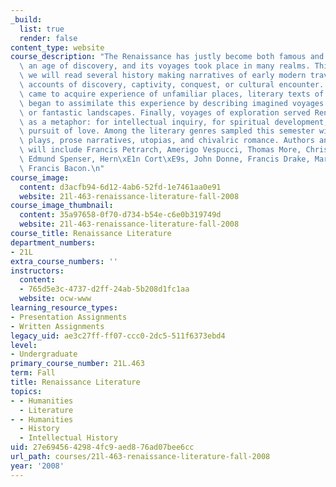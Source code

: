 ```yaml
---
_build:
  list: true
  render: false
content_type: website
course_description: "The Renaissance has justly become both famous and notorious as\
  \ an age of discovery, and its voyages took place in many realms. This semester,\
  \ we will read several history making narratives of early modern travel: first-hand\
  \ accounts of discovery, captivity, conquest, or cultural encounter. As Europeans\
  \ came to acquire experience of unfamiliar places, literary texts of the period\
  \ began to assimilate this experience by describing imagined voyages across real\
  \ or fantastic landscapes. Finally, voyages of exploration served Renaissance writers\
  \ as a metaphor: for intellectual inquiry, for spiritual development, or for the\
  \ pursuit of love. Among the literary genres sampled this semester will be sonnets,\
  \ plays, prose narratives, utopias, and chivalric romance. Authors and travellers\
  \ will include Francis Petrarch, Amerigo Vespucci, Thomas More, Christopher Marlowe,\
  \ Edmund Spenser, Hern\xE1n Cort\xE9s, John Donne, Francis Drake, Mary Rowlandson,\
  \ Francis Bacon.\n"
course_image:
  content: d3acfb94-6d12-4ab6-52fd-1e7461aa0e91
  website: 21l-463-renaissance-literature-fall-2008
course_image_thumbnail:
  content: 35a97658-0f70-d734-b54e-c6e0b319749d
  website: 21l-463-renaissance-literature-fall-2008
course_title: Renaissance Literature
department_numbers:
- 21L
extra_course_numbers: ''
instructors:
  content:
  - 765d5e3c-4737-d2ff-24ab-5b208d1fc1aa
  website: ocw-www
learning_resource_types:
- Presentation Assignments
- Written Assignments
legacy_uid: ae3c27ff-ff07-ccc0-2dc5-511f6373ebd4
level:
- Undergraduate
primary_course_number: 21L.463
term: Fall
title: Renaissance Literature
topics:
- - Humanities
  - Literature
- - Humanities
  - History
  - Intellectual History
uid: 27e69456-4298-4fc9-aed8-76ad07bee6cc
url_path: courses/21l-463-renaissance-literature-fall-2008
year: '2008'
---
```

